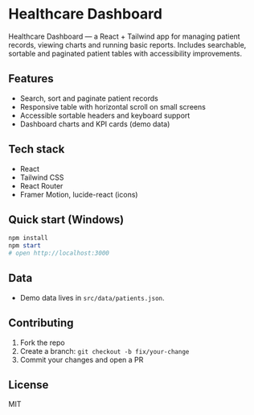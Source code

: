 # Healthcare Dashboard

Healthcare Dashboard — a React + Tailwind app for managing patient records, viewing charts and running basic reports. Includes searchable, sortable and paginated patient tables with accessibility improvements.

## Features

- Search, sort and paginate patient records
- Responsive table with horizontal scroll on small screens
- Accessible sortable headers and keyboard support
- Dashboard charts and KPI cards (demo data)

## Tech stack

- React
- Tailwind CSS
- React Router
- Framer Motion, lucide-react (icons)

## Quick start (Windows)

```powershell
npm install
npm start
# open http://localhost:3000
```

## Data

- Demo data lives in `src/data/patients.json`.

## Contributing

1. Fork the repo
2. Create a branch: `git checkout -b fix/your-change`
3. Commit your changes and open a PR

## License

MIT
